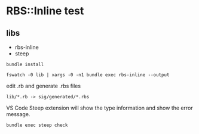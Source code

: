 # RBS::Inline test

## libs

- rbs-inline
- steep

```console
bundle install
```

```console
fswatch -0 lib | xargs -0 -n1 bundle exec rbs-inline --output
```

edit .rb and generate .rbs files

```
lib/*.rb -> sig/generated/*.rbs
```

VS Code Steep extension will show the type information and show the error message.

```console
bundle exec steep check
```